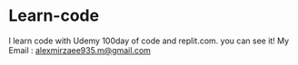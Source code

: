 # Learn-code
I learn code with Udemy 100day of code and replit.com. you can see it! My Email : alexmirzaee935.m@gmail.com
